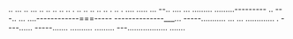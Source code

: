 .. ... .. ... .. .. .. .. .. . .. .. .. .. .. . .. . .... 
..... ...
--.. ....
... 
.........
.........---------
.. 
---.. 
... ....------------===-----
--------------___... 
-----........... 
... ... ............. . ----...... -----....... 
.......... 
......... 
---.................. 
....... 
